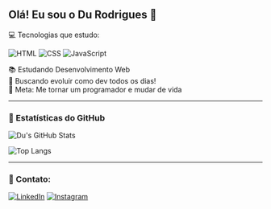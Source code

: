 ## Olá! Eu sou o Du Rodrigues 🔰

💻 Tecnologias que estudo:  

![HTML](https://img.icons8.com/color/48/html-5--v1.png)
![CSS](https://img.icons8.com/color/48/css3.png)
![JavaScript](https://img.icons8.com/color/48/javascript--v1.png)

📚 Estudando Desenvolvimento Web  
🚀 Buscando evoluir como dev todos os dias!  
🎯 Meta: Me tornar um programador e mudar de vida 

---

### 🧠 Estatísticas do GitHub

![Du's GitHub Stats](https://github-readme-stats.vercel.app/api?username=durodriguesdev&show_icons=true&theme=tokyonight)

![Top Langs](https://github-readme-stats.vercel.app/api/top-langs/?username=durodriguesdev&layout=compact&theme=tokyonight)

---

### 📲 Contato:

[![LinkedIn](https://img.icons8.com/color/48/linkedin.png)](https://www.linkedin.com/in/durodriguesdev77/)
[![Instagram](https://img.icons8.com/fluency/48/instagram-new.png)](https://www.instagram.com/du.rodrigues7?igsh=eWV1ODZkOGl6dnh6&utm_source=qr)

